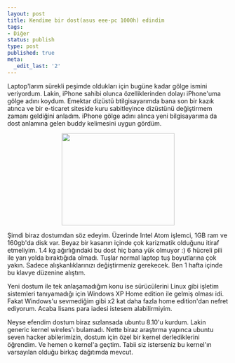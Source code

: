 ```yaml
---
layout: post
title: Kendime bir dost(asus eee-pc 1000h) edindim
tags:
- Diğer
status: publish
type: post
published: true
meta:
  _edit_last: '2'
---
```

Laptop'larım sürekli peşimde oldukları için bugüne kadar gölge ismini veriyordum. Lakin, iPhone sahibi olunca özelliklerinden dolayı iPhone'uma gölge adını koydum. Emektar dizüstü btilgisayarımda bana son bir kazık atınca ve bir e-ticaret siteside kuru sabitleyince dizüstünü değiştirmem zamanı geldiğini anladım. iPhone gölge adını alınca yeni bilgisayarıma da dost anlamına gelen buddy kelimesini uygun gördüm.
<p style="text-align: center;"><a href="http://www.ubuntu-eee.com/img/asuseee.png"><img class="aligncenter" title="asus eee" src="http://www.ubuntu-eee.com/img/asuseee.png" alt="" width="257" height="210" /></a></p>

Şimdi biraz dostumdan söz edeyim. Üzerinde Intel Atom işlemci, 1GB ram ve 160gb'da disk var. Beyaz bir kasanın içinde çok karizmatik olduğunu itiraf etmeliyim. 1.4 kg ağırlığındaki bu dost hiç bana yük olmuyor :) 6 hücreli pili ile yarı yolda bıraktığıda olmadı. Tuşlar normal laptop tuş boyutlarına çok yakın. Sadece alışkanlıklarınızı değiştirmeniz gerekecek. Ben 1 hafta içinde bu klavye düzenine alıştım.

Yeni dostum ile tek anlaşamadığım konu ise sürücülerini Linux gibi işletim sistemleri tanıyamadığı için Windows XP Home edition ile gelmiş olması idi. Fakat Windows'u sevmediğim gibi x2 kat daha fazla home edition'dan nefret ediyorum. Acaba lisans para iadesi istesem alabilirmiyim.

Neyse efendim dostum biraz sızlansada ubuntu 8.10'u kurdum. Lakin generic kernel wireles'ı bulamadı. Nette biraz araştırma yapınca ubuntu seven hacker abilerimizin, dostum için özel bir kernel derlediklerini öğrendim. Ve hemen o kernel'a geçtim. Tabii siz isterseniz bu kernel'ın varsayılan olduğu birkaç dağıtımda<a href="http://www.eeebuntu.org/" title="eeebuntu">*</a><a href="http://www.ubuntu-eee.com/" title="ubuntu-eee">*</a> mevcut.
